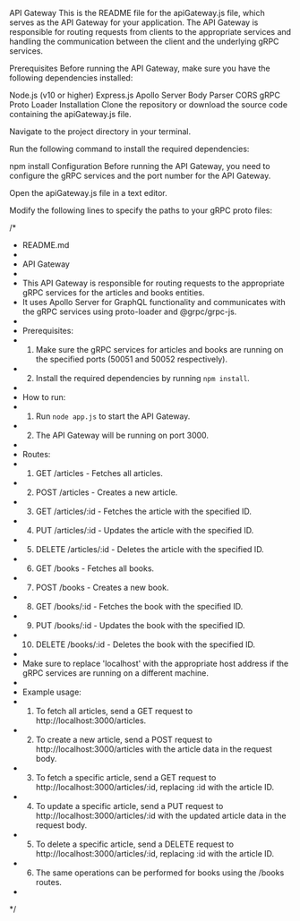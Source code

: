 API Gateway
This is the README file for the apiGateway.js file, which serves as the API Gateway for your application. The API Gateway is responsible for routing requests from clients to the appropriate services and handling the communication between the client and the underlying gRPC services.

Prerequisites
Before running the API Gateway, make sure you have the following dependencies installed:

Node.js (v10 or higher)
Express.js
Apollo Server
Body Parser
CORS
gRPC
Proto Loader
Installation
Clone the repository or download the source code containing the apiGateway.js file.

Navigate to the project directory in your terminal.

Run the following command to install the required dependencies:


npm install
Configuration
Before running the API Gateway, you need to configure the gRPC services and the port number for the API Gateway.

Open the apiGateway.js file in a text editor.

Modify the following lines to specify the paths to your gRPC proto files:


/*
 * README.md
 * 
 * API Gateway
 * 
 * This API Gateway is responsible for routing requests to the appropriate gRPC services for the articles and books entities.
 * It uses Apollo Server for GraphQL functionality and communicates with the gRPC services using proto-loader and @grpc/grpc-js.
 * 
 * Prerequisites:
 * 1. Make sure the gRPC services for articles and books are running on the specified ports (50051 and 50052 respectively).
 * 2. Install the required dependencies by running `npm install`.
 * 
 * How to run:
 * 1. Run `node app.js` to start the API Gateway.
 * 2. The API Gateway will be running on port 3000.
 * 
 * Routes:
 * 1. GET /articles - Fetches all articles.
 * 2. POST /articles - Creates a new article.
 * 3. GET /articles/:id - Fetches the article with the specified ID.
 * 4. PUT /articles/:id - Updates the article with the specified ID.
 * 5. DELETE /articles/:id - Deletes the article with the specified ID.
 * 6. GET /books - Fetches all books.
 * 7. POST /books - Creates a new book.
 * 8. GET /books/:id - Fetches the book with the specified ID.
 * 9. PUT /books/:id - Updates the book with the specified ID.
 * 10. DELETE /books/:id - Deletes the book with the specified ID.
 * 
 * Make sure to replace 'localhost' with the appropriate host address if the gRPC services are running on a different machine.
 * 
 * Example usage:
 * 1. To fetch all articles, send a GET request to http://localhost:3000/articles.
 * 2. To create a new article, send a POST request to http://localhost:3000/articles with the article data in the request body.
 * 3. To fetch a specific article, send a GET request to http://localhost:3000/articles/:id, replacing :id with the article ID.
 * 4. To update a specific article, send a PUT request to http://localhost:3000/articles/:id with the updated article data in the request body.
 * 5. To delete a specific article, send a DELETE request to http://localhost:3000/articles/:id, replacing :id with the article ID.
 * 6. The same operations can be performed for books using the /books routes.
 * 
 */
